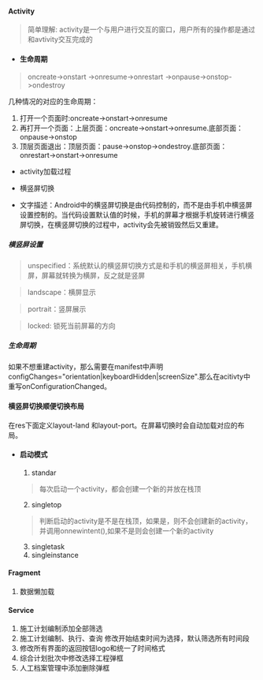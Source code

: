 #### Activity

>简单理解: activity是一个与用户进行交互的窗口，用户所有的操作都是通过和avtivity交互完成的

* #### 生命周期
>oncreate->onstart
->onresume->onrestart
->onpause->onstop->ondestroy

几种情况的对应的生命周期：

1. 打开一个页面时:oncreate->onstart->onresume
2. 再打开一个页面：上层页面：oncreate->onstart->onresume.底部页面：onpause->onstop
3. 顶层页面退出：顶层页面：pause->onstop->ondestroy.底部页面：onrestart->onstart->onresume

* activity加载过程
  
* 横竖屏切换
* 文字描述：Android中的横竖屏切换是由代码控制的，而不是由手机中横竖屏设置控制的。当代码设置默认值的时候，手机的屏幕才根据手机旋转进行横竖屏切换，在横竖屏切换的过程中，activity会先被销毁然后又重建。

##### 横竖屏设置
  >unspecified：系统默认的横竖屏切换方式是和手机的横竖屏相关，手机横屏，屏幕就转换为横屏，反之就是竖屏

  >landscape：横屏显示

  >portrait：竖屏展示

  >locked: 锁死当前屏幕的方向

  ##### 生命周期

  如果不想重建activity，那么需要在manifest中声明 configChanges="orientation|keyboardHidden|screenSize".那么在acitivty中重写onConfigurationChanged。

  #### 横竖屏切换顺便切换布局

  在res下面定义layout-land 和layout-port。在屏幕切换时会自动加载对应的布局。

* #### 启动模式
  1. standar
   >每次启动一个activity，都会创建一个新的并放在栈顶
  2. singletop
   >判断启动的activity是不是在栈顶，如果是，则不会创建新的activity，并调用onnewintent(),如果不是则会创建一个新的activity
  3. singletask
  4. singleinstance

#### Fragment
1. 数据懒加载

#### Service

1. 施工计划编制添加全部筛选
2. 施工计划编制、执行、查询 修改开始结束时间为选择，默认筛选所有时间段
3. 修改所有界面的返回按钮logo和统一了时间格式
4. 综合计划批次中修改选择工程弹框
5. 人工档案管理中添加删除弹框